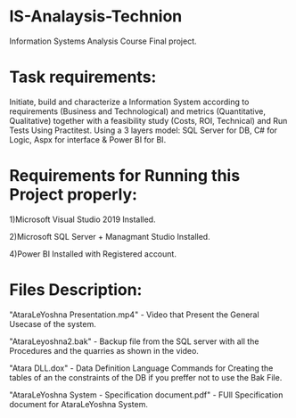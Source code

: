 # IS-Analaysis-Technion
Information Systems Analysis Course Final project.

# Task requirements:
Initiate, build and characterize a Information System according to requirements (Business and Technological) and metrics (Quantitative, Qualitative) together with a feasibility study (Costs, ROI, Technical) and Run Tests Using Practitest.
Using a 3 layers model: SQL Server for DB, C# for Logic, Aspx for interface & Power BI for BI.

# Requirements for Running this Project properly:

1)Microsoft Visual Studio 2019 Installed.

2)Microsoft SQL Server + Managmant Studio Installed.

4)Power BI Installed with Registered account.

# Files Description:
"AtaraLeYoshna Presentation.mp4" - Video that Present the General Usecase of the system.  

"AtaraLeyoshna2.bak" - Backup file from the SQL server with all the Procedures and the quarries as shown in the video. 

"Atara DLL.dox" - Data Definition Language Commands for Creating the tables of an the constraints of the DB if you preffer not to use the Bak File.

"AtaraLeYoshna System - Specification document.pdf" - FUll Specification document for AtaraLeYoshna System.
